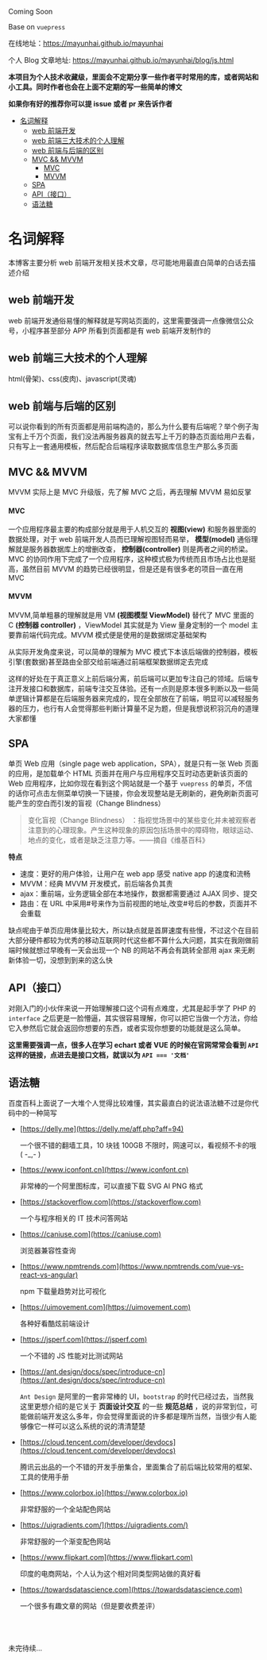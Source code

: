 Coming Soon

Base on `vuepress`

在线地址：https://mayunhai.github.io/mayunhai

个人 Blog 文章地址: https://mayunhai.github.io/mayunhai/blog/js.html

**本项目为个人技术收藏级，里面会不定期分享一些作者平时常用的库，或者网站和小工具。同时作者也会在上面不定期的写一些简单的博文**

**如果你有好的推荐你可以提 issue 或者 pr 来告诉作者**

- [名词解释](#%E5%90%8D%E8%AF%8D%E8%A7%A3%E9%87%8A)
  - [web 前端开发](#web%E5%89%8D%E7%AB%AF%E5%BC%80%E5%8F%91)
  - [web 前端三大技术的个人理解](#web%E5%89%8D%E7%AB%AF%E4%B8%89%E5%A4%A7%E6%8A%80%E6%9C%AF%E7%9A%84%E4%B8%AA%E4%BA%BA%E7%90%86%E8%A7%A3)
  - [web 前端与后端的区别](#web%E5%89%8D%E7%AB%AF%E4%B8%8E%E5%90%8E%E7%AB%AF%E7%9A%84%E5%8C%BA%E5%88%AB)
  - [MVC && MVVM](#mvc--mvvm)
    - [MVC](#mvc)
    - [MVVM](#mvvm)
  - [SPA](#spa)
  - [API（接口）](#api%E6%8E%A5%E5%8F%A3)
  - [语法糖](#%E8%AF%AD%E6%B3%95%E7%B3%96)

# 名词解释

本博客主要分析 web 前端开发相关技术文章，尽可能地用最直白简单的白话去描述介绍

## web 前端开发

web 前端开发通俗易懂的解释就是写网站页面的，这里需要强调一点像微信公众号，小程序甚至部分 APP 所看到页面都是有 web 前端开发制作的

## web 前端三大技术的个人理解

html(骨架)、css(皮肉)、javascript(灵魂)

## web 前端与后端的区别

可以说你看到的所有页面都是用前端构造的，那么为什么要有后端呢？举个例子淘宝有上千万个页面，我们没法再服务器真的就去写上千万的静态页面给用户去看，只有写上一套通用模板，然后配合后端程序读取数据库信息生产那么多页面

## MVC && MVVM

MVVM 实际上是 MVC 升级版，先了解 MVC 之后，再去理解 MVVM 易如反掌

#### MVC

一个应用程序最主要的构成部分就是用于人机交互的
**视图(view)**
和服务器里面的数据处理，对于 web 前端开发人员而已理解视图轻而易举，
**模型(model)**
通俗理解就是服务器数据库上的增删改查，
**控制器(controller)**
则是两者之间的桥梁。MVC 的协同作用下完成了一个应用程序，这种模式极为传统而且市场占比也是挺高，虽然目前 MVVM 的趋势已经很明显，但是还是有很多老的项目一直在用 MVC

#### MVVM

MVVM,简单粗暴的理解就是用 VM
**(视图模型 ViewModel)**
替代了 MVC 里面的 C
**(控制器 controller)**
，ViewModel 其实就是为 View 量身定制的一个 model 主要靠前端代码完成。MVVM 模式便是使用的是数据绑定基础架构

从实际开发角度来说，可以简单的理解为 MVC 模式下本该后端做的控制器，模板引擎(套数据)甚至路由全部交给前端通过前端框架数据绑定去完成

这样的好处在于真正意义上前后端分离，前后端可以更加专注自己的领域。后端专注开发接口和数据库，前端专注交互体验。还有一点则是原本很多判断以及一些简单逻辑计算都是在后端服务器来完成的，现在全部放在了前端，明显可以减轻服务器的压力，也行有人会觉得那些判断计算量不足为题，但是我想说积羽沉舟的道理大家都懂

## SPA

单页 Web 应用（single page web application，SPA），就是只有一张 Web 页面的应用，是加载单个 HTML 页面并在用户与应用程序交互时动态更新该页面的 Web 应用程序，比如你现在看到这个网站就是一个基于 `vuepress` 的单页，不信的话你可点击左侧菜单切换一下链接，你会发现整站是无刷新的，避免刷新页面可能产生的空白而引发的盲视（Change Blindness）<br>

> 变化盲视（Change Blindness） ：指视觉场景中的某些变化并未被观察者注意到的心理现象。产生这种现象的原因包括场景中的障碍物，眼球运动、地点的变化，或者是缺乏注意力等。——摘自《维基百科》

**特点**

- 速度：更好的用户体验，让用户在 web app 感受 native app 的速度和流畅<br>
- MVVM：经典 MVVM 开发模式，前后端各负其责<br>
- ajax：重前端，业务逻辑全部在本地操作，数据都需要通过 AJAX 同步、提交<br>
- 路由：在 URL 中采用#号来作为当前视图的地址,改变#号后的参数，页面并不会重载

缺点呢由于单页应用体量比较大，所以缺点就是首屏速度有些慢，不过这个在目前大部分硬件都较为优秀的移动互联网时代这些都不算什么大问题，其实在我刚做前端时候就想过早晚有一天会出现一个 NB 的网站不再会有跳转全部用 ajax 来无刷新体验一切，没想到到来的这么快

## API（接口）

对刚入门的小伙伴来说一开始理解接口这个词有点难度，尤其是起手学了 PHP 的 `interface` 之后更是一脸懵逼，其实很容易理解，你可以把它当做一个方法，你给它入参然后它就会返回你想要的东西，或者实现你想要的功能就是这么简单。

**这里需要强调一点，很多人在学习 echart 或者 VUE 的时候在官网常常会看到 `API` 这样的链接，点进去是接口文档，就误以为 `API === '文档'`**

## 语法糖

百度百科上面说了一大堆个人觉得比较难懂，其实最直白的说法语法糖不过是你代码中的一种简写

- [https://delly.me](https://delly.me/aff.php?aff=94)

  一个很不错的翻墙工具，10 块钱 100GB 不限时，网速可以，看视频不卡的哦 ( -\_,- )

- [https://www.iconfont.cn](https://www.iconfont.cn)

  非常棒的一个阿里图标库，可以直接下载 SVG AI PNG 格式

- [https://stackoverflow.com](https://stackoverflow.com)

  一个与程序相关的 IT 技术问答网站

- [https://caniuse.com](https://caniuse.com)

  浏览器兼容性查询

- [https://www.npmtrends.com](https://www.npmtrends.com/vue-vs-react-vs-angular)

  npm 下载量趋势对比可视化

- [https://uimovement.com](https://uimovement.com)

  各种好看酷炫前端设计

- [https://jsperf.com](https://jsperf.com)

  一个不错的 JS 性能对比测试网站

- [https://ant.design/docs/spec/introduce-cn](https://ant.design/docs/spec/introduce-cn)

  `Ant Design` 是阿里的一套非常棒的 UI，`bootstrap` 的时代已经过去，当然我这里更想介绍的是它关于
  **页面设计交互**
  的一些
  **规范总结**
  ，说的非常到位，可能做前端开发这么多年，你会觉得里面说的许多都是理所当然，当很少有人能够像它一样可以这么系统的说的清清楚楚

- [https://cloud.tencent.com/developer/devdocs](https://cloud.tencent.com/developer/devdocs)

  腾讯云出品的一个不错的开发手册集合，里面集合了前后端比较常用的框架、工具的使用手册

- [https://www.colorbox.io](https://www.colorbox.io)

  非常舒服的一个全站配色网站

- [https://uigradients.com/](https://uigradients.com/)

  非常舒服的一个渐变配色网站

- [https://www.flipkart.com](https://www.flipkart.com)

  印度的电商网站，个人认为这个相对同类型网站做的真好看

- [https://towardsdatascience.com](https://towardsdatascience.com)

  一个很多有趣文章的网站（但是要收费差评）

<br>
<br>
<br>
未完待续...

